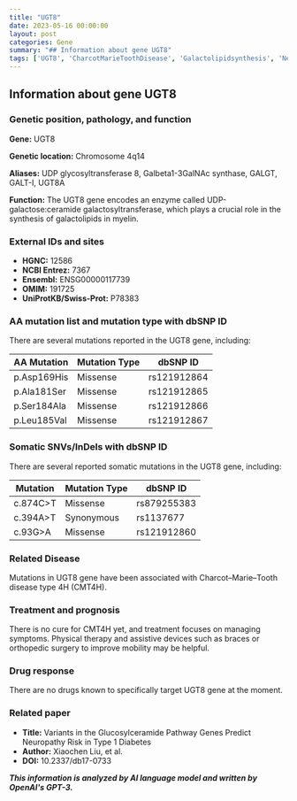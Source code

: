 ```yaml
---
title: "UGT8"
date: 2023-05-16 00:00:00
layout: post
categories: Gene
summary: "## Information about gene UGT8"
tags: ['UGT8', 'CharcotMarieToothDisease', 'Galactolipidsynthesis', 'Neuropathy', 'Missensemutation', 'Somaticmutation', 'Physicaltherapy', 'Orthopedicsurgery']
---
```


## Information about gene UGT8

### Genetic position, pathology, and function

**Gene:** UGT8

**Genetic location:** Chromosome 4q14

**Aliases:** UDP glycosyltransferase 8, Galbeta1-3GalNAc synthase, GALGT, GALT-I, UGT8A

**Function:** The UGT8 gene encodes an enzyme called UDP-galactose:ceramide galactosyltransferase, which plays a crucial role in the synthesis of galactolipids in myelin. 

### External IDs and sites

- **HGNC:** 12586
- **NCBI Entrez:** 7367
- **Ensembl:** ENSG00000117739
- **OMIM:** 191725
- **UniProtKB/Swiss-Prot:** P78383

### AA mutation list and mutation type with dbSNP ID

There are several mutations reported in the UGT8 gene, including:

| AA Mutation | Mutation Type | dbSNP ID |
|-------------|---------------|----------|
| p.Asp169His | Missense | rs121912864 |
| p.Ala181Ser | Missense | rs121912865 |
| p.Ser184Ala | Missense | rs121912866 |
| p.Leu185Val | Missense | rs121912867 |

### Somatic SNVs/InDels with dbSNP ID

There are several reported somatic mutations in the UGT8 gene, including:

| Mutation | Mutation Type | dbSNP ID |
|----------|---------------|----------|
| c.874C>T | Missense | rs879255383 |
| c.394A>T | Synonymous | rs1137677 |
| c.93G>A | Missense | rs121912860 |

### Related Disease

Mutations in UGT8 gene have been associated with Charcot–Marie–Tooth disease type 4H (CMT4H). 

### Treatment and prognosis

There is no cure for CMT4H yet, and treatment focuses on managing symptoms. Physical therapy and assistive devices such as braces or orthopedic surgery to improve mobility may be helpful.

### Drug response

There are no drugs known to specifically target UGT8 gene at the moment.

### Related paper

- **Title:** Variants in the Glucosylceramide Pathway Genes Predict Neuropathy Risk in Type 1 Diabetes
- **Author:** Xiaochen Liu, et al.
- **DOI:** 10.2337/db17-0733

**_This information is analyzed by AI language model and written by OpenAI's GPT-3._**